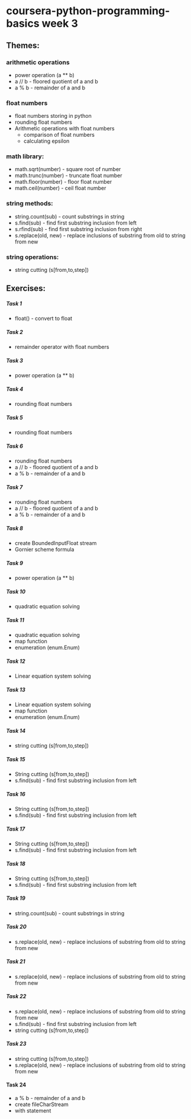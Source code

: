 # coursera-python-programming-basics week 3
## Themes:
### arithmetic operations
* power operation (a ** b)
* a // b - floored quotient of a and b
* a % b - remainder of a and b
### float numbers
* float numbers storing in python
* rounding float numbers
* Arithmetic operations with float numbers 
  * comparison of float numbers
  * calculating epsilon
### math library:
* math.sqrt(number) - square root of number
* math.trunc(number) - truncate float number
* math.floor(number) - floor float number
* math.ceil(number) - ceil float number
### string methods:
* string.count(sub) - count substrings in string
* s.find(sub) - find first substring inclusion from left
* s.rfind(sub) - find first substring inclusion from right
* s.replace(old, new) - replace inclusions of substring from old to string from new
### string operations:
* string cutting (s[from,to,step])
## Exercises:
##### Task 1
* float() - convert to float
##### Task 2
* remainder operator with float numbers
##### Task 3
* power operation (a ** b)
##### Task 4
* rounding float numbers
##### Task 5
* rounding float numbers
##### Task 6
* rounding float numbers
* a // b - floored quotient of a and b
* a % b - remainder of a and b
##### Task 7
* rounding float numbers
* a // b - floored quotient of a and b
* a % b - remainder of a and b
##### Task 8
* create BoundedInputFloat stream
* Gornier scheme formula
##### Task 9
* power operation (a ** b)
##### Task 10
* quadratic equation solving
##### Task 11
* quadratic equation solving
* map function
* enumeration (enum.Enum)
##### Task 12
* Linear equation system solving
##### Task 13
* Linear equation system solving
* map function
* enumeration (enum.Enum)
##### Task 14
* string cutting (s[from,to,step])
##### Task 15
* String cutting (s[from,to,step])
* s.find(sub) - find first substring inclusion from left
##### Task 16
* String cutting (s[from,to,step])
* s.find(sub) - find first substring inclusion from left
##### Task 17
* String cutting (s[from,to,step])
* s.find(sub) - find first substring inclusion from left
##### Task 18
* String cutting (s[from,to,step])
* s.find(sub) - find first substring inclusion from left
##### Task 19
* string.count(sub) - count substrings in string
##### Task 20
* s.replace(old, new) - replace inclusions of substring from old to string from new
##### Task 21
* s.replace(old, new) - replace inclusions of substring from old to string from new
##### Task 22
* s.replace(old, new) - replace inclusions of substring from old to string from new
* s.find(sub) - find first substring inclusion from left
* string cutting (s[from,to,step])
##### Task 23
* string cutting (s[from,to,step])
* s.replace(old, new) - replace inclusions of substring from old to string from new
#### Task 24
* a % b - remainder of a and b
* create fileCharStream
* with statement